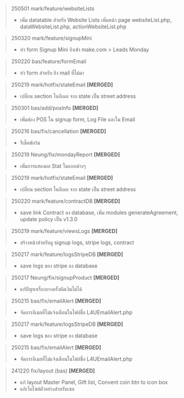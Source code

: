 >250501 mark/feature/websiteLists
>- เพิ่ม datatable สำหรับ Website Lists เพิ่มหน้า page websiteList.php, dataWebsiteList.php, actionWebsiteList.php 

>250320 mark/feature/signupMini
>- ทำ form Signup Mini ยิงเข้า make.com > Leads Monday

>250220 bas/feature/formEmail
>- ทำ form สำหรับ ยิง mail ที่ไม่มา

>250219 mark/hotfix/stateEmail **[MERGED]**
>- เปลี่ยน section ในอีเมล จาก state เป็น street address

>250301 bas/add/posInfo  **[MERGED]**
>- เพิ่มช่อง POS ใน signup form, Log File และใน Email

>250216 bas/fix/cancellation  **[MERGED]**
>- รีเช็คฟอร์ม

>250219 Neung/fix/mondayReport **[MERGED]**
>- เพิ่มการแสดงผล Stat ในแบบต่างๆ

>250219 mark/hotfix/stateEmail **[MERGED]**
>- เปลี่ยน section ในอีเมล จาก state เป็น street address

>250220 mark/feature/contractDB **[MERGED]**
>- save link Contract ลง database, เพิ่ม modules generateAgreement, update policy เป็น v1.3.0

>250219 mark/feature/viewsLogs **[MERGED]**
>- สร้างหน้าสำหรับดู signup logs, stripe logs, contract

>250217 mark/feature/logsStripeDB **[MERGED]**
>- save logs ของ stripe ลง database

>250217 Neung/fix/signupProduct **[MERGED]**
>- แก้ปัญหาเรื่องบางครั้งตัดเงินไม่ได้

>250215 bas/fix/emailAlert **[MERGED]**
>- จัดการอีเมลที่ไม่แจ้งเตือนในไฟล์ชื่อ L4UEmailAlert.php

>250217 mark/feature/logsStripeDB **[MERGED]**
>- save logs ของ stripe ลง database

>250215 bas/fix/emailAlert **[MERGED]**
>- จัดการอีเมลที่ไม่แจ้งเตือนในไฟล์ชื่อ L4UEmailAlert.php

>241220 fix/layout (bas) **[MERGED]**
>- แก้ layout Master Panel, Gift list, Convent coin btn to icon box 
>- แก้เว็บไซต์ตัวอย่างสำหรับเซล